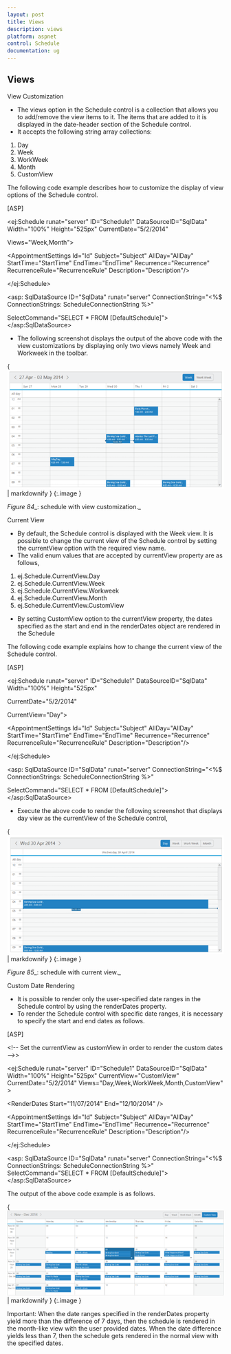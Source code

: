 ```yaml
---
layout: post
title: Views
description: views
platform: aspnet
control: Schedule
documentation: ug
---
```


## Views

View Customization

* The views option in the Schedule control is a collection that allows you to add/remove the view items to it. The items that are added to it is displayed in the date-header section of the Schedule control.
* It accepts the following string array collections:
1. Day
2. Week
3. WorkWeek
4. Month
5. CustomView

The following code example describes how to customize the display of view options of the Schedule control.


[ASP]

<ej:Schedule runat="server" ID="Schedule1" DataSourceID="SqlData" Width="100%" Height="525px" CurrentDate="5/2/2014"

Views="Week,Month">



&lt;AppointmentSettings Id="Id" Subject="Subject" AllDay="AllDay" StartTime="StartTime" EndTime="EndTime" Recurrence="Recurrence" RecurrenceRule="RecurrenceRule" Description="Description"/&gt;

&lt;/ej:Schedule&gt;



&lt;asp: SqlDataSource ID="SqlData" runat="server" ConnectionString="&lt;%$ ConnectionStrings: ScheduleConnectionString %&gt;"

SelectCommand="SELECT * FROM [DefaultSchedule]">&lt;/asp:SqlDataSource&gt;



* The following screenshot displays the output of the above code with the view customizations by displaying only two views namely Week and Workweek in the toolbar.

{ ![](Views_images/Views_img1.png) | markdownify }
{:.image }


_Figure_ _84__: schedule with view customization._

Current View

* By default, the Schedule control is displayed with the Week view. It is possible to change the current view of the Schedule control by setting the currentView option with the required view name. 
* The valid enum values that are accepted by currentView property are as follows,
1. ej.Schedule.CurrentView.Day
2. ej.Schedule.CurrentView.Week
3. ej.Schedule.CurrentView.Workweek
4. ej.Schedule.CurrentView.Month
5. ej.Schedule.CurrentView.CustomView
* By setting CustomView option to the currentView property, the dates specified as the start and end in the renderDates object are rendered in the Schedule

The following code example explains how to change the current view of the Schedule control.



[ASP]

<ej:Schedule runat="server" ID="Schedule1" DataSourceID="SqlData" Width="100%" Height="525px"

CurrentDate="5/2/2014"

CurrentView="Day">



&lt;AppointmentSettings Id="Id" Subject="Subject" AllDay="AllDay" StartTime="StartTime" EndTime="EndTime" Recurrence="Recurrence" RecurrenceRule="RecurrenceRule" Description="Description"/&gt;



&lt;/ej:Schedule&gt;

&lt;asp: SqlDataSource ID="SqlData" runat="server" ConnectionString="&lt;%$ ConnectionStrings: ScheduleConnectionString %&gt;"

SelectCommand="SELECT * FROM [DefaultSchedule]">&lt;/asp:SqlDataSource&gt;



* Execute the above code to render the following screenshot that displays day view as the currentView of the Schedule control,

{ ![](Views_images/Views_img2.png) | markdownify }
{:.image }


   _Figure_ _85__:  schedule with current view._

Custom Date Rendering

* It is possible to render only the user-specified date ranges in the Schedule control by using the renderDates property. 
* To render the Schedule control with specific date ranges, it is necessary to specify the start and end dates as follows.



[ASP]



&lt;!-- Set the currentView as customView in order to render the custom dates --&gt;>

&lt;ej:Schedule runat="server" ID="Schedule1" DataSourceID="SqlData" Width="100%" Height="525px" CurrentView="CustomView" CurrentDate="5/2/2014" Views="Day,Week,WorkWeek,Month,CustomView" &gt;



&lt;RenderDates Start="11/07/2014" End="12/10/2014" /&gt;



&lt;AppointmentSettings Id="Id" Subject="Subject" AllDay="AllDay" StartTime="StartTime" EndTime="EndTime" Recurrence="Recurrence" RecurrenceRule="RecurrenceRule" Description="Description"/&gt;



&lt;/ej:Schedule&gt;



&lt;asp: SqlDataSource ID="SqlData" runat="server" ConnectionString="&lt;%$ ConnectionStrings: ScheduleConnectionString %&gt;" SelectCommand="SELECT * FROM [DefaultSchedule]">&lt;/asp:SqlDataSource&gt;





The output of the above code example is as follows.

{ ![](Views_images/Views_img3.png) | markdownify }
{:.image }




Important: When the date ranges specified in the renderDates property yield more than the difference of 7 days, then the schedule is rendered in the month-like view with the user provided dates. When the date difference yields less than 7, then the schedule gets rendered in the normal view with the specified dates.



